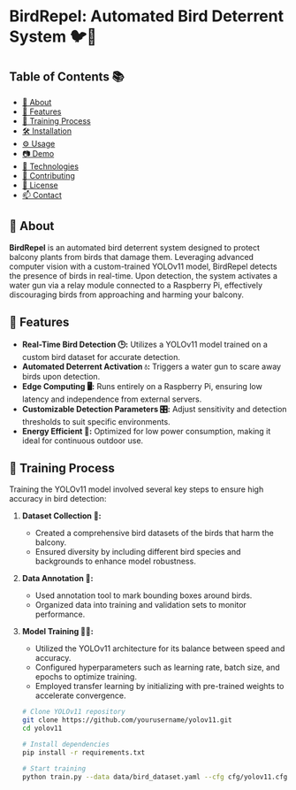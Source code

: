 # BirdRepel: Automated Bird Deterrent System 🐦🚫

## Table of Contents 📚

- [📖 About](#-about)
- [🚀 Features](#-features)
- [🧠 Training Process](#-training-process)
- [🛠️ Installation](#️-installation)
- [⚙️ Usage](#️-usage)
- [📷 Demo](#-demo)
- [🧰 Technologies](#-technologies)
- [🤝 Contributing](#-contributing)
- [📄 License](#-license)
- [📫 Contact](#-contact)

## 📖 About

**BirdRepel** is an automated bird deterrent system designed to protect balcony plants from birds that damage them. Leveraging advanced computer vision with a custom-trained YOLOv11 model, BirdRepel detects the presence of birds in real-time. Upon detection, the system activates a water gun via a relay module connected to a Raspberry Pi, effectively discouraging birds from approaching and harming your balcony.

## 🚀 Features

- **Real-Time Bird Detection 🕒:** Utilizes a YOLOv11 model trained on a custom bird dataset for accurate detection.
- **Automated Deterrent Activation 💧:** Triggers a water gun to scare away birds upon detection.
- **Edge Computing 🖥️:** Runs entirely on a Raspberry Pi, ensuring low latency and independence from external servers.
- **Customizable Detection Parameters 🎛️:** Adjust sensitivity and detection thresholds to suit specific environments.
- **Energy Efficient 🔋:** Optimized for low power consumption, making it ideal for continuous outdoor use.

## 🧠 Training Process

Training the YOLOv11 model involved several key steps to ensure high accuracy in bird detection:

1. **Dataset Collection 📸:**
   - Created a comprehensive bird datasets of the birds that harm the balcony.
   - Ensured diversity by including different bird species and backgrounds to enhance model robustness.

2. **Data Annotation 📝:**
   - Used annotation tool to mark bounding boxes around birds.
   - Organized data into training and validation sets to monitor performance.

3. **Model Training 🏋️‍♂️:**
   - Utilized the YOLOv11 architecture for its balance between speed and accuracy.
   - Configured hyperparameters such as learning rate, batch size, and epochs to optimize training.
   - Employed transfer learning by initializing with pre-trained weights to accelerate convergence.

   ```bash
   # Clone YOLOv11 repository
   git clone https://github.com/yourusername/yolov11.git
   cd yolov11

   # Install dependencies
   pip install -r requirements.txt

   # Start training
   python train.py --data data/bird_dataset.yaml --cfg cfg/yolov11.cfg --weights yolov5s.pt --epochs 100
